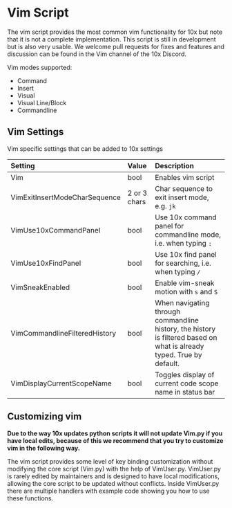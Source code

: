 # Vim Script

The vim script provides the most common vim functionality for 10x but note that it is not a complete implementation.
This script is still in development but is also very usable.
We welcome pull requests for fixes and features and discussion can be found in the Vim channel of the 10x Discord.

Vim modes supported:
- Command
- Insert
- Visual
- Visual Line/Block
- Commandline 
 

## Vim Settings

Vim specific settings that can be added to 10x settings

|Setting                        |Value        |Description|
|:---                           |:---         |:---       |
Vim                             |bool         |Enables vim script
VimExitInsertModeCharSequence   |2 or 3 chars |Char sequence to exit insert mode, e.g. `jk `
VimUse10xCommandPanel           |bool         |Use 10x command panel for commandline mode, i.e. when typing `:`
VimUse10xFindPanel              |bool         |Use 10x find panel for searching, i.e. when typing `/`
VimSneakEnabled                 |bool         |Enable vim-sneak motion with `s` and `S`
VimCommandlineFilteredHistory   |bool         |When navigating through commandline history, the history is filtered based on what is already typed. True by default.
VimDisplayCurrentScopeName      |bool         |Toggles display of current code scope name in status bar

## Customizing vim 

**Due to the way 10x updates python scripts it will not update Vim.py if you have local edits, because of this we recommend that you try to customize vim in the following way.**

The vim script provides some level of key binding customization without modifying the core script (Vim.py) with the help of VimUser.py.
VimUser.py is rarely edited by maintainers and is designed to have local modifications, allowing the core script to be updated without conflicts.
Inside VimUser.py there are multiple handlers with example code showing you how to use these functions.


